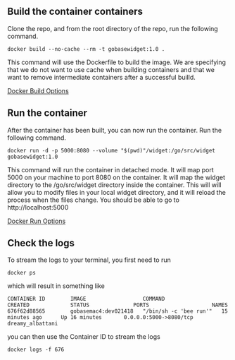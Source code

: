 ## Build the container containers

Clone the repo, and from the root directory of the repo, run the following command.

```
docker build --no-cache --rm -t gobasewidget:1.0 .
```

This command will use the Dockerfile to build the image.  We are specifying that we
do not want to use cache when building containers and that we want to remove intermediate containers after a successful builld.

[Docker Build Options](https://docs.docker.com/engine/reference/commandline/build/)


## Run the container

After the container has been built, you can now run the container.  Run the following command.

```
docker run -d -p 5000:8080 --volume "$(pwd)"/widget:/go/src/widget gobasewidget:1.0
```

This command will run the container in detached mode.  It will map port 5000 on your machine to port 8080 on the container.
It will map the widget directory to the /go/src/widget directory inside the container.  This will will allow you to modify files in your local widget directory, and it will reload the process when the files change.  You should be able to go to http://localhost:5000 

[Docker Run Options](https://docs.docker.com/engine/reference/commandline/run/)

## Check the logs

To stream the logs to your terminal, you first need to run

```
docker ps
```

which will result in something like

```
CONTAINER ID        IMAGE                  COMMAND                  CREATED             STATUS              PORTS                    NAMES
676f62d88565        gobasemac4:dev021418   "/bin/sh -c 'bee run'"   15 minutes ago      Up 16 minutes       0.0.0.0:5000->8080/tcp   dreamy_albattani
```

you can then use the Container ID to stream the logs

```
docker logs -f 676
```



